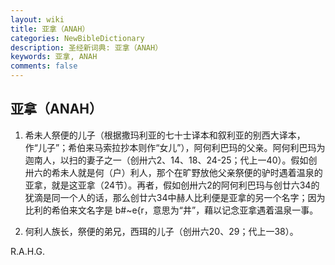 ```yaml
---
layout: wiki
title: 亚拿（ANAH）
categories: NewBibleDictionary
description: 圣经新词典: 亚拿（ANAH）
keywords: 亚拿, ANAH
comments: false
---
```


## 亚拿（ANAH）

1. 希未人祭便的儿子（根据撒玛利亚的七十士译本和叙利亚的别西大译本，作“儿子”；希伯来马索拉抄本则作“女儿”），阿何利巴玛的父亲。阿何利巴玛为迦南人，以扫的妻子之一（创卅六2、14、18、24-25；代上一40）。假如创卅六的希未人就是何（户）利人，那个在旷野放他父亲祭便的驴时遇着温泉的亚拿，就是这亚拿（24节）。再者，假如创卅六2的阿何利巴玛与创廿六34的犹滴是同一个人的话，那么创廿六34中赫人比利便是亚拿的另一个名字；因为比利的希伯来文名字是 b#~e{r，意思为“井”，藉以记念亚拿遇着温泉一事。

2. 何利人族长，祭便的弟兄，西珥的儿子（创卅六20、29；代上一38）。

R.A.H.G.






